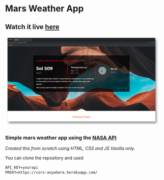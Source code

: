 # Mars Weather App

## Watch it live [here]()

![Thumbnail](thumbnail.png)

### Simple mars weather app using the [NASA API](https://api.nasa.gov/)

_Created this from scratch using HTML, CSS and JS Vanilla only._

You can clone the repository and used

```shell
API_KEY=yourapi
PROXY=https://cors-anywhere.herokuapp.com/
```
